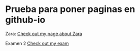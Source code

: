 # Prueba para poner paginas en github-io

Zara:
[Check out my page about Zara](https://carlosmartinrengel.github.io/Prueba-pagina-Zara/Zara%20con%20flex)

Examen 2
[Check out my exam](https://carlosmartinrengel.github.io/Prueba-pagina-Zara/Examen%20Lenguaje%202%20trimestre)
